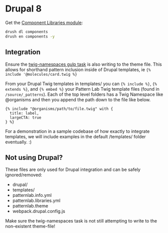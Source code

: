 # Drupal 8

Get the [Component Libraries module](https://www.drupal.org/project/components):

```bash
drush dl components
drush en components -y
```

## Integration
Ensure the [twig-namespaces gulp task](../gulp/tasks/twig-namespaces.md) is also writing to the theme file. This allows for shorthand pattern inclusion inside of Drupal templates, ie `{% include '@molecules/card.twig %}`

From your Drupal Twig templates in templates/ you can `{% include %}`, `{% extends %}`, and `{% embed %}` your Pattern Lab Twig template files (found in `/source/_patterns`). Each of the top level folders has a Twig Namespace like @organisms and then you append the path down to the file like below.

```twig 
{% include "@organisms/path/to/file.twig" with {
  title: label,
  largeCTA: true
} %}
```

For a demonstration in a sample codebase of how exactly to integrate templates, we will include examples in the default /templates/ folder eventually. :)


## Not using Drupal?

These files are only used for Drupal integration and can be safely ignored/removed:

- drupal/
- templates/
- patternlab.info.yml
- patternlab.libraries.yml
- patternlab.theme
- webpack.drupal.config.js

Make sure the twig-namespaces task is not still attempting to write to the non-existent theme-file!